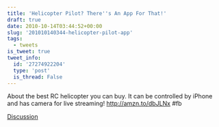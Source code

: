 ```yaml
---
title: 'Helicopter Pilot? There''s An App For That!'
draft: true
date: 2010-10-14T03:44:52+00:00
slug: '201010140344-helicopter-pilot-app'
tags:
  - tweets
is_tweet: true
tweet_info:
  id: '27274922204'
  type: 'post'
  is_thread: False
---
```




About the best RC helicopter you can buy. It can be controlled by iPhone and has camera for live streaming! http://amzn.to/dbJLNx #fb

[Discussion](https://x.com/sytelus/status/27274922204)
